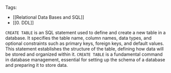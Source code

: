 Tags: 
- [[Relational Data Bases and SQL]]
- [[0. DDL]]

`CREATE TABLE` is an SQL statement used to define and create a new table in a database. It specifies the table name, column names, data types, and optional constraints such as primary keys, foreign keys, and default values. This statement establishes the structure of the table, defining how data will be stored and organized within it. `CREATE TABLE` is a fundamental command in database management, essential for setting up the schema of a database and preparing it to store data.